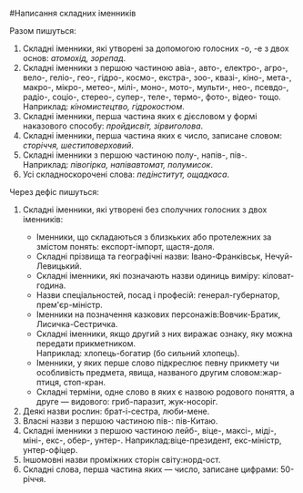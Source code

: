 #Написання складних iменникiв

<span class="p1">Разом пишуться:</span>


1. Складнi iменники, якi утворенi за допомогою голосних <span class="p1">-о, -е</span> з двох основ: <i>атомохiд, зорепад</i>.
2. Складнi iменники з першою частиною <span class="p1">авiа-, авто-, електро-, агро-,
вело-, гелiо-, гео-, гiдро-, космо-, екстра-, зоо-, квазi-, кiно-, мета-,
макро-, мiкро-, метео-, мiлi-, мoнo-, мото-, мульти-, нео-, псевдо-,
радiо-, соцiо-, стерео-, супер-, теле-, термо-, фото-, вiдео-</span> тощо.<br>
Наприклад: <i>кiномистецтво, гiдрокостюм</i>.
3. Складнi iменники, перша частина яких є дiєсловом у формi наказового способу: <i>пройдисвiт, зiрвиголова</i>.
4. Складнi iменники, перша частина яких є число, записане словом: <i>сторiччя, шестиповерховий</i>.
5. Складнi iменники з першою частиною <span class="p1">полу-, напiв-, пiв-</span>. <br>
Наприклад: <i>пiвогiрка, напiвавтомат, полумисок</i>.
6. Усi складноскороченi слова: <i>педiнститут, ощадкаса</i>.


<span class="p1">Через дефiс пишуться:</span>
<ol>
<li>Складнi iменники, якi утворенi без сполучних голосних з двох iменникiв:</li>
    <ul>
            <li> Iменники, що складаються з близкьких або протележних за змiстом понять: експорт-iмпорт, щастя-доля.</li>
        <li> Складнi прiзвища та географiчнi назви: Iвано-Франкiвськ, Нечуй-Левицький.</li>
        <li> Складнi iменники, якi позначають назви одиниць вимiру: кiловат-година.</li>
        <li> Назви спецiальностей, посад i професiй: генерал-губернатор, прем'єр-мiнiстр.</li>
        <li> Iменники на позначення казкових персонажiв:Вовчик-Братик, Лисичка-Сестричка.</li>
        <li> Складнi iменники, якщо другий з них виражає ознаку, яку можна передати прикметником.
        <br> Наприклад: хлопець-богатир (бо сильний хлопець).</li>
        <li> Iменники, у яких перше слово пiдкреслює певну прикмету чи особливiсть предмета, явища, названого другим словом:жар-птиця, стоп-кран.</li>
        <li>Складнi термiни, одне слово в яких є назвою родового поняття, а друге — видового: гриб-паразит, жук-носорiг.</li>
    </ul>
    <li>Деякi назви рослин: брат-i-сестра, люби-мене.</li>
  <li>  Власнi назви з першою частиною пiв-: пiв-Китаю.</li>
<li> Складнi iменники з першою частиною лейб-, вiце-, максi-, мiдi-,
мiнi-, екс-, обер-, унтер-. Наприклад:вiце-президент, екс-мiнiстр,
унтер-офiцер.</li>
<li> Iншомовнi назви промiжних сторiн свiту:норд-ост.</li>
<li> Складнi слова, перша частина яких — число, записане цифрами: 50-рiччя.</li>
</ol>